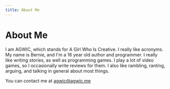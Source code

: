 ```yaml
---
title: About Me
---
```

# About Me

I am AGWIC, which stands for A Girl Who Is Creative. I really like acronyms. My name is Bernie, and I'm a 16 year old author and programmer. I really like writing stories, as well as programming games. I play a lot of video games, so I occasionally write reviews for them. I also like rambling, ranting, arguing, and talking in general about most things.

You can contact me at agwic@agwic.me
